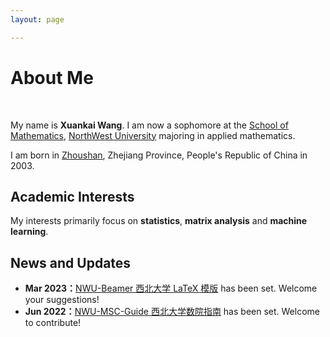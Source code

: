```yaml
---
layout: page

---
```


# About Me

<br>

My name is **Xuankai Wang**. I am now a sophomore at the [School of Mathematics](https://math.nwu.edu.cn/), [NorthWest University](https://www.nwu.edu.cn/) majoring in applied mathematics.

I am born in [Zhoushan](https://en.wikipedia.org/wiki/Zhoushan), Zhejiang Province, People's Republic of China in 2003.

## Academic Interests

My interests primarily focus on **statistics**, **matrix analysis** and **machine learning**.

## News and Updates

- **Mar 2023：**[NWU-Beamer 西北大学 LaTeX 模版](https://github.com/starryious/NWU-latex-template) has been set. Welcome your suggestions!
- **Jun 2022：**[NWU-MSC-Guide 西北大学数院指南](https://github.com/starryious/nwu-msc-guide) has been set. Welcome to contribute!

